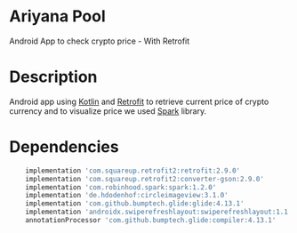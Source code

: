 # Ariyana Pool
Android App to check crypto price - With Retrofit

# Description
<p>
    Android app using <a href="https://kotlinlang.org/">Kotlin</a> and <a href="https://github.com/ahmedadeltito/Retrofit-Library-Tutorial">Retrofit</a> to retrieve current price of 
    crypto currency and to visualize price we used <a href="https://github.com/robinhood/spark">Spark</a> library.
</p>

# Dependencies
```bash
    implementation 'com.squareup.retrofit2:retrofit:2.9.0'
    implementation 'com.squareup.retrofit2:converter-gson:2.9.0'
    implementation 'com.robinhood.spark:spark:1.2.0'
    implementation 'de.hdodenhof:circleimageview:3.1.0'
    implementation 'com.github.bumptech.glide:glide:4.13.1'
    implementation 'androidx.swiperefreshlayout:swiperefreshlayout:1.1.0'
    annotationProcessor 'com.github.bumptech.glide:compiler:4.13.1'
```
